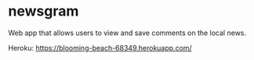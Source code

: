 # newsgram
Web app that allows users to view and save comments on the local news.

Heroku: https://blooming-beach-68349.herokuapp.com/
